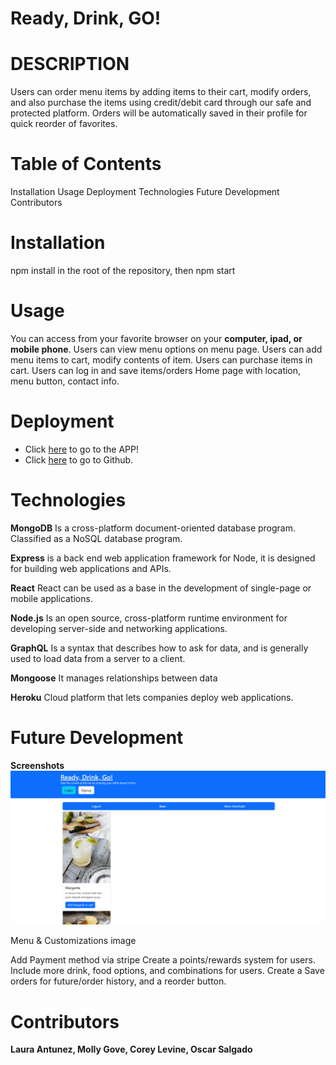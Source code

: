 # Ready, Drink, GO!

# DESCRIPTION

Users can order menu items by adding items to their cart, modify orders, and also purchase the items using credit/debit card through our safe and protected platform. Orders will be automatically saved in their profile for quick reorder of favorites.

# Table of Contents

Installation
Usage
Deployment
Technologies
Future Development
Contributors

# Installation

npm install in the root of the repository, then npm start

# Usage

You can access from your favorite browser on your **computer, ipad, or mobile phone**. Users can view menu options on menu page. Users can add menu items to cart, modify contents of item. Users can purchase items in cart. Users can log in and save items/orders Home page with location, menu button, contact info.

# Deployment

* Click [here](https://quiet-earth-66313.herokuapp.com) to go to the APP!
* Click [here](https://github.com/coreylevine2000/Project-3-TBD) to go to Github.

# Technologies

**MongoDB**
Is a cross-platform document-oriented database program. Classified as a NoSQL database program.

**Express**
is a back end web application framework for Node, it is designed for building web applications and APIs.

**React**
React can be used as a base in the development of single-page or mobile applications.

**Node.js**
Is an open source, cross-platform runtime environment for developing server-side and networking applications.

**GraphQL**
Is a syntax that describes how to ask for data, and is generally used to load data from a server to a client.

**Mongoose**
It manages relationships between data

**Heroku**
Cloud platform that lets companies deploy web applications.

# Future Development

**Screenshots**
![Home Page](/client/src/images/temp-home-page.png?raw=true "Home Page")

Menu & Customizations image

Add Payment method via stripe
Create a points/rewards system for users.
Include more drink, food options, and combinations for users.
Create a Save orders for future/order history, and a reorder button.

# Contributors

**Laura Antunez, Molly Gove, Corey Levine, Oscar Salgado**

